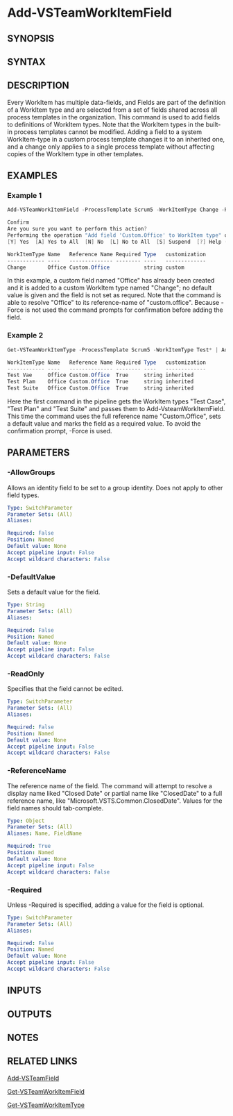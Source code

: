 <!-- #include "./common/header.md" -->

# Add-VSTeamWorkItemField

## SYNOPSIS

<!-- #include "./synopsis/Add-VSTeamWorkItemField.md" -->

## SYNTAX

## DESCRIPTION
Every WorkItem has multiple data-fields,  and Fields are part of the definition of a WorkItem type and are selected from a set of fields shared across all process templates in the organization. This command is used to add fields to definitions of WorkItem types. Note that the WorkItem types in the built-in process templates cannot be modified. Adding a field to a system WorkItem-type in a custom process template changes it to an inherited one, and a change only applies to a single process template without affecting copies of the WorkItem type in other templates.

## EXAMPLES

### Example 1
```powershell
Add-VSTeamWorkItemField -ProcessTemplate Scrum5 -WorkItemType Change -ReferenceName Office

Confirm
Are you sure you want to perform this action?
Performing the operation "Add field 'Custom.Office' to WorkItem type" on target "Change".
[Y] Yes  [A] Yes to All  [N] No  [L] No to All  [S] Suspend  [?] Help (default is "Y"): y

WorkItemType Name   Reference Name Required Type   customization
------------ ----   -------------- -------- ----   -------------
Change       Office Custom.Office           string custom

```

In this example, a custom field named "Office" has already been created and it is added to a custom WorkItem type named "Change"; no default value is given and the field is not set as requred. Note that the command is able to resolve "Office" to its reference-name of "custom.office". Because -Force is not used the command prompts for confirmation before adding the field.


### Example 2
```powershell
Get-VSTeamWorkItemType -ProcessTemplate Scrum5 -WorkItemType Test* | Add-VsteamWorkItemField -ReferenceName Custom.Office -DefaultValue London -Required -force

WorkItemType Name   Reference Name Required Type   customization
------------ ----   -------------- -------- ----   -------------
Test Vae     Office Custom.Office  True     string inherited
Test Plam    Office Custom.Office  True     string inherited
Test Suite   Office Custom.Office  True     string inherited

```

Here the first command in the pipeline gets the WorkItem types "Test Case", "Test Plan" and "Test Suite" and passes them to Add-VsteamWorkItemField. This time the command uses the full reference name "Custom.Office", sets a default value and marks the field as a required value. To avoid the confirmation prompt, -Force is used.

## PARAMETERS

### -AllowGroups
Allows an identity field to be set to a group identity. Does not apply to other field types.

```yaml
Type: SwitchParameter
Parameter Sets: (All)
Aliases:

Required: False
Position: Named
Default value: None
Accept pipeline input: False
Accept wildcard characters: False
```

<!-- #include "./params/forcegroup.md" -->

<!-- #include "./params/processTemplate.md" -->

<!-- #include "./params/workItemType.md" -->

### -DefaultValue
Sets a default value for the field.

```yaml
Type: String
Parameter Sets: (All)
Aliases:

Required: False
Position: Named
Default value: None
Accept pipeline input: False
Accept wildcard characters: False
```

### -ReadOnly
Specifies that the field cannot be edited.

```yaml
Type: SwitchParameter
Parameter Sets: (All)
Aliases:

Required: False
Position: Named
Default value: None
Accept pipeline input: False
Accept wildcard characters: False
```

### -ReferenceName
The reference name of the field. The command will attempt to resolve a display name liked "Closed Date" or partial name like "ClosedDate" to a full reference name, like "Microsoft.VSTS.Common.ClosedDate". Values for the field names should tab-complete.

```yaml
Type: Object
Parameter Sets: (All)
Aliases: Name, FieldName

Required: True
Position: Named
Default value: None
Accept pipeline input: False
Accept wildcard characters: False
```

### -Required
Unless -Required is specified, adding a value for the field is optional.

```yaml
Type: SwitchParameter
Parameter Sets: (All)
Aliases:

Required: False
Position: Named
Default value: None
Accept pipeline input: False
Accept wildcard characters: False
```

## INPUTS

## OUTPUTS

## NOTES

## RELATED LINKS
[Add-VSTeamField](Add-VSTeamField.md)

[Get-VSTeamWorkItemField](Get-VSTeamWorkItemField.md)

[Get-VSTeamWorkItemType](Get-VSTeamWorkItemType.md)